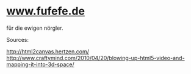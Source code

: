 www.fufefe.de
=====================

für die ewigen nörgler.


Sources:

http://html2canvas.hertzen.com/
http://www.craftymind.com/2010/04/20/blowing-up-html5-video-and-mapping-it-into-3d-space/
